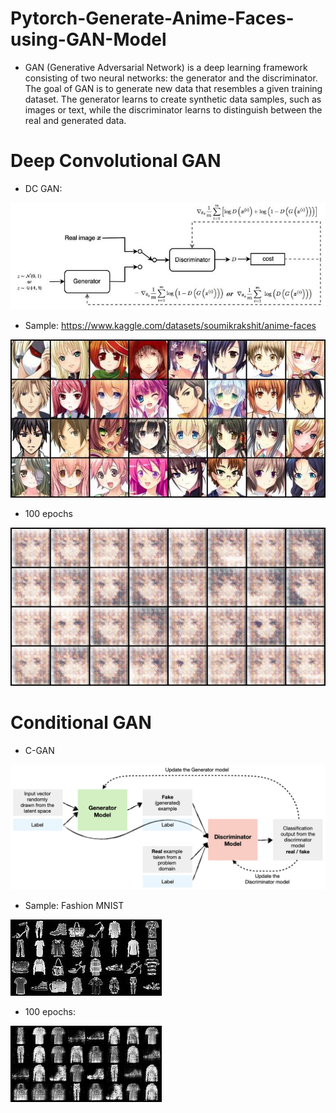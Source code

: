 # Pytorch-Generate-Anime-Faces-using-GAN-Model

- GAN (Generative Adversarial Network) is a deep learning framework consisting of two neural networks: the generator and the discriminator. The goal of GAN is to generate new data that resembles a given training dataset. The generator learns to create synthetic data samples, such as images or text, while the discriminator learns to distinguish between the real and generated data.

# Deep Convolutional GAN
- DC GAN:
  
![](images/dc_gan.jpg)

- Sample: https://www.kaggle.com/datasets/soumikrakshit/anime-faces

![](images/anime_faces_sample.jpg)
- 100 epochs

![](gif/dc_gan_anime_faces.gif)

# Conditional GAN
- C-GAN

![](images/c_gan_model.png)

- Sample: Fashion MNIST

![](images/fashion_mnist_sample.jpg)

- 100 epochs:

![](gif/fashion_c_gan.gif)

